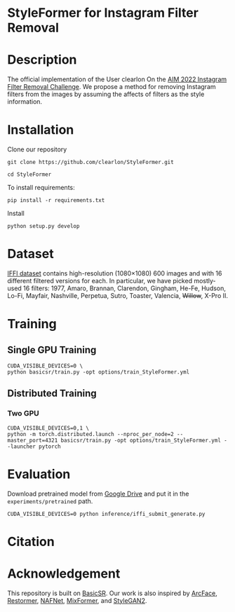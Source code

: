 # StyleFormer for Instagram Filter Removal

# Description
The official implementation of the User clearlon On the [AIM 2022 Instagram Filter Removal Challenge](https://codalab.lisn.upsaclay.fr/competitions/5081#results). We propose a method for removing Instagram filters from the images by assuming the affects of filters as the style information.

# Installation
Clone our repository
```
git clone https://github.com/clearlon/StyleFormer.git

cd StyleFormer 
```

To install requirements:
```
pip install -r requirements.txt
```

Install
```
python setup.py develop
```

# Dataset
[IFFI dataset](https://codalab.lisn.upsaclay.fr/competitions/5081#participate) contains high-resolution (1080×1080) 600 images and with 16 different filtered versions for each. In particular, we have picked mostly-used 16 filters: 1977, Amaro, Brannan, Clarendon, Gingham, He-Fe, Hudson, Lo-Fi, Mayfair, Nashville, Perpetua, Sutro, Toaster, Valencia, ~~Willow~~, X-Pro II. 

# Training
## Single GPU Training
```
CUDA_VISIBLE_DEVICES=0 \
python basicsr/train.py -opt options/train_StyleFormer.yml
```
## Distributed Training
### Two GPU
```
CUDA_VISIBLE_DEVICES=0,1 \
python -m torch.distributed.launch --nproc_per_node=2 --master_port=4321 basicsr/train.py -opt options/train_StyleFormer.yml --launcher pytorch
```

# Evaluation
Download pretrained model from [Google Drive](https://drive.google.com/drive/folders/15ip14nh7vd1v6qxf_CU-axGQmdGDlaT5?usp=sharing) and put it in the `experiments/pretrained` path.
```
CUDA_VISIBLE_DEVICES=0 python inference/iffi_submit_generate.py
```

# Citation

# Acknowledgement
This repository is built on [BasicSR](https://github.com/XPixelGroup/BasicSR). Our work is also inspired by [ArcFace](https://github.com/deepinsight/insightface/tree/master/recognition/arcface_torch), [Restormer](https://github.com/swz30/Restormer), [NAFNet](https://github.com/megvii-research/NAFNet), [MixFormer](https://arxiv.org/pdf/2204.02557.pdf), and [StyleGAN2](https://github.com/NVlabs/stylegan2-ada-pytorch).
